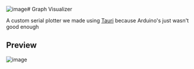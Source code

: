 ![image](https://github.com/user-attachments/assets/c04c129e-fbb1-4ed8-b86a-58863fc17d75)# Graph Visualizer

A custom serial plotter we made using [Tauri](https://v2.tauri.app/) because Arduino's just wasn't good enough

## Preview

![image](https://github.com/user-attachments/assets/acadb3eb-37b2-43a6-9925-06546ee7e6a9)
